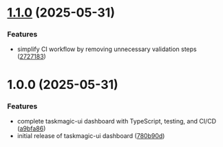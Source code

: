 # [1.1.0](https://github.com/scrapezy/taskmagic-ui/compare/v1.0.0...v1.1.0) (2025-05-31)


### Features

* simplify CI workflow by removing unnecessary validation steps ([2727183](https://github.com/scrapezy/taskmagic-ui/commit/2727183ac9082e550a9dbd90e86bcc422e5d13f7))

# 1.0.0 (2025-05-31)


### Features

* complete taskmagic-ui dashboard with TypeScript, testing, and CI/CD ([a9bfa86](https://github.com/scrapezy/taskmagic-ui/commit/a9bfa8619650614d48fab3b284c5878d3c83c0f6))
* initial release of taskmagic-ui dashboard ([780b90d](https://github.com/scrapezy/taskmagic-ui/commit/780b90d9f43318f34e48d1c6c1b9388c496d0c33))
